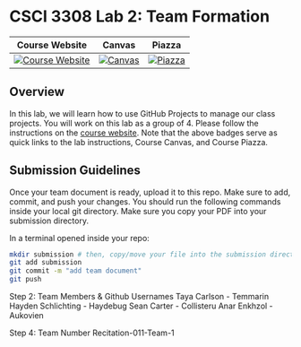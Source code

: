 # CSCI 3308 Lab 2: Team Formation

|                                                Course Website                                                 |                                                   Canvas                                                    |                                              Piazza                                               |
| :-----------------------------------------------------------------------------------------------------------: | :---------------------------------------------------------------------------------------------------------: | :-----------------------------------------------------------------------------------------------: |
| [![Course Website](https://img.shields.io/badge/Labs-Lab2-0A4D99)](https://csci3308.pages.dev/docs/labs/lab2/) | [![Canvas](https://img.shields.io/badge/Canvas-CSCI3308-CFB87C)](https://canvas.colorado.edu/courses/86400) | [![Piazza](https://img.shields.io/badge/-Piazza-3e7aab)](https://piazza.com/class/l6xrg9j9pa37pa) |

## Overview
In this lab, we will learn how to use GitHub Projects to manage our class projects. You will work on this lab as a group of 4. Please follow the instructions on the [course website](https://cuboulder-csci3308.pages.dev/docs/labs/lab2/). Note that the above badges serve as quick links to the lab instructions, Course Canvas, and Course Piazza. 

## Submission Guidelines
Once your team document is ready, upload it to this repo. Make sure to add, commit, and push your changes. You should run the following commands inside your local git directory. Make sure you copy your PDF into your submission directory.

In a terminal opened inside your repo:

```bash
mkdir submission # then, copy/move your file into the submission directory
git add submission
git commit -m "add team document"
git push
```

Step 2: Team Members & Github Usernames
Taya Carlson - Temmarin
Hayden Schlichting - Haydebug
Sean Carter - Collisteru
Anar Enkhzol - Aukovien

Step 4: Team Number
Recitation-011-Team-1

